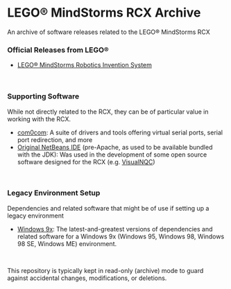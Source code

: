# LEGO® MindStorms RCX Archive
An archive of software releases related to the LEGO® MindStorms RCX

### Official Releases from LEGO®
* [LEGO® MindStorms Robotics Invention System](https://github.com/BrickBot/Archive/releases/tag/LEGO)

&nbsp;
### Supporting Software
While not directly related to the RCX, they can be of particular value in working with the RCX.
* [com0com](https://github.com/BrickBot/Archive/releases/tag/com0com): A suite of drivers and tools offering virtual serial ports, serial port redirection, and more
* [Original NetBeans IDE](https://github.com/BrickBot/Archive/releases/tag/NetBeans) (pre-Apache, as used to be available bundled with the JDK): Was used in the development of some open source software designed for the RCX (e.g. [VisualNQC](https://github.com/BrickBot/VisualNQC))

&nbsp;
### Legacy Environment Setup
Dependencies and related software that might be of use if setting up a legacy environment
* [Windows 9x](https://github.com/BrickBot/Archive/releases/tag/Win9x): The latest-and-greatest versions of dependencies and related software for a Windows 9x (Windows 95, Windows 98, Windows 98 SE, Windows ME) environment.

&nbsp;

This repository is typically kept in read-only (archive) mode to guard against accidental changes, modifications, or deletions.
